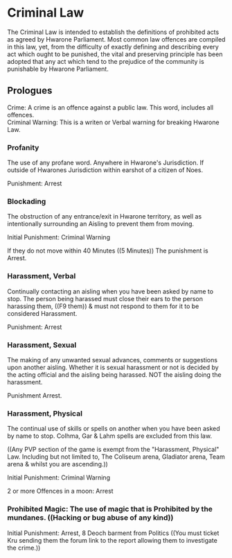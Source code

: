 # Criminal Law

The Criminal Law is intended to establish the definitions of prohibited acts as agreed by Hwarone Parliament. Most common law offences are compiled in this law, yet, from the difficulty of exactly defining and describing every act which ought to be punished, the vital and preserving principle has been adopted that any act which tend to the prejudice of the community is punishable by Hwarone Parliament.

## Prologues

Crime: A crime is an offence against a public law. This word, includes all offences.  
Criminal Warning: This is a writen or Verbal warning for breaking Hwarone Law.

### Profanity

The use of any profane word. Anywhere in Hwarone's Jurisdiction. If outside of Hwarones Jurisdiction within earshot of a citizen of Noes.

Punishment: Arrest

### Blockading

The obstruction of any entrance/exit in Hwarone territory, as well as intentionally surrounding an Aisling to prevent them from moving.

Initial Punishment: Criminal Warning

If they do not move within 40 Minutes ((5 Minutes)) The punishment is Arrest.

### Harassment, Verbal

Continually contacting an aisling when you have been asked by name to stop. The person being harassed must close their ears to the person harassing them, ((F9 them)) & must not respond to them for it to be considered Harassment.

Punishment: Arrest

### Harassment, Sexual

The making of any unwanted sexual advances, comments or suggestions upon another aisling. Whether it is sexual harassment or not is decided by the acting official and the aisling being harassed. NOT the aisling doing the harassment.

Punishment Arrest.

### Harassment, Physical

The continual use of skills or spells on another when you have been asked by name to stop. Colhma, Gar & Lahm spells are excluded from this law.

((Any PVP section of the game is exempt from the "Harassment, Physical" Law. Including but not limited to, The Coliseum arena, Gladiator arena, Team arena & whilst you are ascending.))

Initial Punishment: Criminal Warning

2 or more Offences in a moon: Arrest

### Prohibited Magic: The use of magic that is Prohibited by the mundanes. ((Hacking or bug abuse of any kind))

Initial Punishment: Arrest, 8 Deoch barment from Politics ((You must ticket Kru sending them the forum link to the report allowing them to investigate the crime.))
